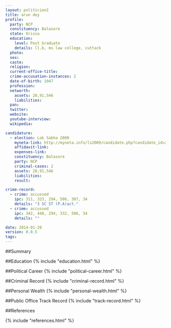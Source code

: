 ```yaml
---
layout: politician2
title: arun dey
profile: 
  party: NCP
  constituency: Balasore
  state: Orissa
  education: 
    level: Post Graduate
    details: ll.b, ms law college, cuttack
  photo: 
  sex: 
  caste: 
  religion: 
  current-office-title: 
  crime-accusation-instances: 2
  date-of-birth: 1947
  profession: 
  networth: 
    assets: 28,91,546
    liabilities: 
  pan: 
  twitter: 
  website: 
  youtube-interview: 
  wikipedia: 

candidature: 
  - election: Lok Sabha 2009
    myneta-link: http://myneta.info/ls2009/candidate.php?candidate_id=2284
    affidavit-link: 
    expenses-link: 
    constituency: Balasore 
    party: NCP
    criminal-cases: 2
    assets: 28,91,546
    liabilities: 
    result:  

crime-record: 
  - crime: accussed
    ipc: 311, 323, 294, 506, 307, 34
    details: "3 SC ST (P.A)act." 
  - crime: accussed
    ipc: 342, 448, 294, 332, 506, 34
    details: "" 

date: 2014-01-28
version: 0.0.5
tags: 
---
```

##Summary


##Education
{% include "education.html" %}


##Political Career
{% include "political-career.html" %}


##Criminal Record
{% include "criminal-record.html" %}


##Personal Wealth
{% include "personal-wealth.html" %}


##Public Office Track Record
{% include "track-record.html" %}


##References


{% include "references.html" %}